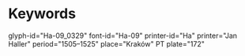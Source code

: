 # Keywords
glyph-id="Ha-09_0329"
font-id="Ha-09"
printer-id="Ha"
printer="Jan Haller"
period="1505–1525"
place="Kraków"
PT plate="172"

